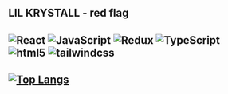 ## LIL KRYSTALL - red flag
## ![React](https://img.shields.io/badge/React-000000?style=for-the-badge&logo=React&logoColor=white) ![JavaScript](https://img.shields.io/badge/-JavaScript-000000?style=for-the-badge&logo=JavaScript&logoColor=white) ![Redux](https://img.shields.io/badge/Redux-764ABC?style=for-the-badge&logo=Redux&logoColor=white) ![TypeScript](https://img.shields.io/badge/TypeScript-3178C6?style=for-the-badge&logo=TypeScript&logoColor=white) ![html5](https://img.shields.io/badge/html5-E34F26?style=for-the-badge&logo=html5&logoColor=white) ![tailwindcss](https://img.shields.io/badge/tailwindcss-06B6D4?style=for-the-badge&logo=tailwindcss&logoColor=white)

## [![Top Langs](https://github-readme-stats.vercel.app/api/top-langs/?username=IakovlevKirill&layout=donut)](https://github.com/anuraghazra/github-readme-stats)
<!--
**IakovlevKirill/IakovlevKirill** is a ✨ _special_ ✨ repository because its `README.md` (this file) appears on your GitHub profile.

Here are some ideas to get you started:

- 🔭 I’m currently working on ...
- 🌱 I’m currently learning ...
- 👯 I’m looking to collaborate on ...
- 🤔 I’m looking for help with ...
- 💬 Ask me about ...
- 📫 How to reach me: ...
- 😄 Pronouns: ...
- ⚡ Fun fact: ...
-->
